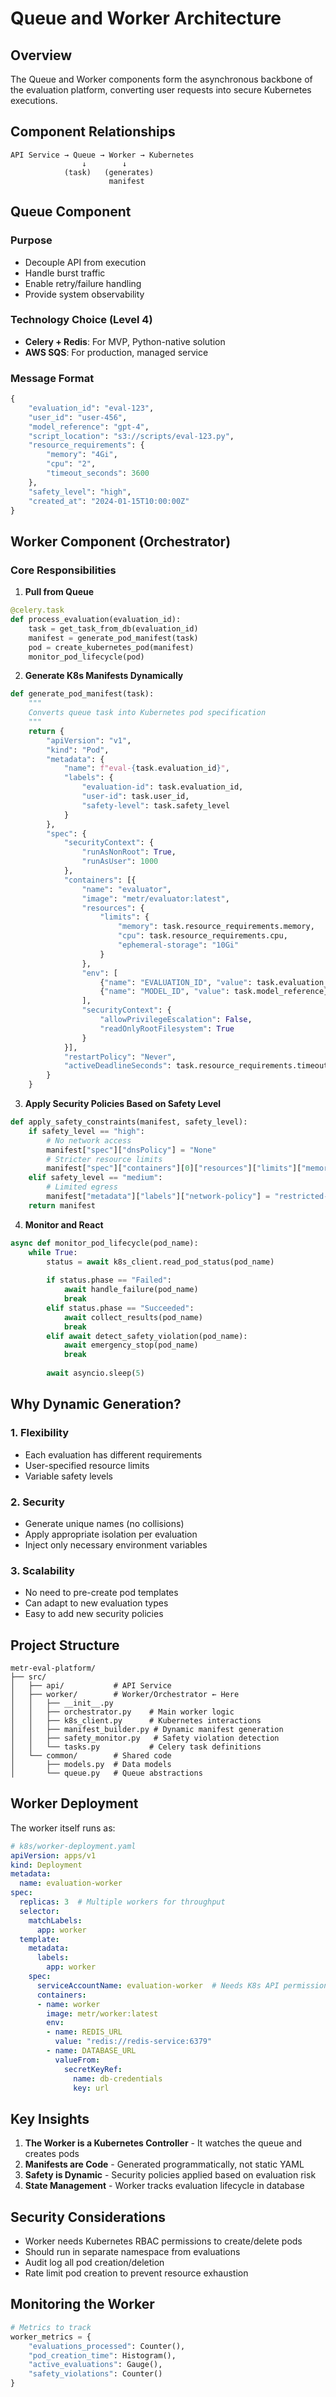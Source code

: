 # Queue and Worker Architecture

## Overview

The Queue and Worker components form the asynchronous backbone of the evaluation platform, converting user requests into secure Kubernetes executions.

## Component Relationships

```
API Service → Queue → Worker → Kubernetes
                ↓        ↓
            (task)   (generates)
                      manifest
```

## Queue Component

### Purpose
- Decouple API from execution
- Handle burst traffic
- Enable retry/failure handling
- Provide system observability

### Technology Choice (Level 4)
- **Celery + Redis**: For MVP, Python-native solution
- **AWS SQS**: For production, managed service

### Message Format
```python
{
    "evaluation_id": "eval-123",
    "user_id": "user-456",
    "model_reference": "gpt-4",
    "script_location": "s3://scripts/eval-123.py",
    "resource_requirements": {
        "memory": "4Gi",
        "cpu": "2",
        "timeout_seconds": 3600
    },
    "safety_level": "high",
    "created_at": "2024-01-15T10:00:00Z"
}
```

## Worker Component (Orchestrator)

### Core Responsibilities

1. **Pull from Queue**
```python
@celery.task
def process_evaluation(evaluation_id):
    task = get_task_from_db(evaluation_id)
    manifest = generate_pod_manifest(task)
    pod = create_kubernetes_pod(manifest)
    monitor_pod_lifecycle(pod)
```

2. **Generate K8s Manifests Dynamically**
```python
def generate_pod_manifest(task):
    """
    Converts queue task into Kubernetes pod specification
    """
    return {
        "apiVersion": "v1",
        "kind": "Pod",
        "metadata": {
            "name": f"eval-{task.evaluation_id}",
            "labels": {
                "evaluation-id": task.evaluation_id,
                "user-id": task.user_id,
                "safety-level": task.safety_level
            }
        },
        "spec": {
            "securityContext": {
                "runAsNonRoot": True,
                "runAsUser": 1000
            },
            "containers": [{
                "name": "evaluator",
                "image": "metr/evaluator:latest",
                "resources": {
                    "limits": {
                        "memory": task.resource_requirements.memory,
                        "cpu": task.resource_requirements.cpu,
                        "ephemeral-storage": "10Gi"
                    }
                },
                "env": [
                    {"name": "EVALUATION_ID", "value": task.evaluation_id},
                    {"name": "MODEL_ID", "value": task.model_reference}
                ],
                "securityContext": {
                    "allowPrivilegeEscalation": False,
                    "readOnlyRootFilesystem": True
                }
            }],
            "restartPolicy": "Never",
            "activeDeadlineSeconds": task.resource_requirements.timeout_seconds
        }
    }
```

3. **Apply Security Policies Based on Safety Level**
```python
def apply_safety_constraints(manifest, safety_level):
    if safety_level == "high":
        # No network access
        manifest["spec"]["dnsPolicy"] = "None"
        # Stricter resource limits
        manifest["spec"]["containers"][0]["resources"]["limits"]["memory"] = "2Gi"
    elif safety_level == "medium":
        # Limited egress
        manifest["metadata"]["labels"]["network-policy"] = "restricted-egress"
    return manifest
```

4. **Monitor and React**
```python
async def monitor_pod_lifecycle(pod_name):
    while True:
        status = await k8s_client.read_pod_status(pod_name)
        
        if status.phase == "Failed":
            await handle_failure(pod_name)
            break
        elif status.phase == "Succeeded":
            await collect_results(pod_name)
            break
        elif await detect_safety_violation(pod_name):
            await emergency_stop(pod_name)
            break
            
        await asyncio.sleep(5)
```

## Why Dynamic Generation?

### 1. **Flexibility**
- Each evaluation has different requirements
- User-specified resource limits
- Variable safety levels

### 2. **Security**
- Generate unique names (no collisions)
- Apply appropriate isolation per evaluation
- Inject only necessary environment variables

### 3. **Scalability**
- No need to pre-create pod templates
- Can adapt to new evaluation types
- Easy to add new security policies

## Project Structure

```
metr-eval-platform/
├── src/
│   ├── api/           # API Service
│   ├── worker/        # Worker/Orchestrator ← Here
│   │   ├── __init__.py
│   │   ├── orchestrator.py    # Main worker logic
│   │   ├── k8s_client.py      # Kubernetes interactions
│   │   ├── manifest_builder.py # Dynamic manifest generation
│   │   ├── safety_monitor.py   # Safety violation detection
│   │   └── tasks.py           # Celery task definitions
│   └── common/        # Shared code
│       ├── models.py  # Data models
│       └── queue.py   # Queue abstractions
```

## Worker Deployment

The worker itself runs as:
```yaml
# k8s/worker-deployment.yaml
apiVersion: apps/v1
kind: Deployment
metadata:
  name: evaluation-worker
spec:
  replicas: 3  # Multiple workers for throughput
  selector:
    matchLabels:
      app: worker
  template:
    metadata:
      labels:
        app: worker
    spec:
      serviceAccountName: evaluation-worker  # Needs K8s API permissions
      containers:
      - name: worker
        image: metr/worker:latest
        env:
        - name: REDIS_URL
          value: "redis://redis-service:6379"
        - name: DATABASE_URL
          valueFrom:
            secretKeyRef:
              name: db-credentials
              key: url
```

## Key Insights

1. **The Worker is a Kubernetes Controller** - It watches the queue and creates pods
2. **Manifests are Code** - Generated programmatically, not static YAML
3. **Safety is Dynamic** - Security policies applied based on evaluation risk
4. **State Management** - Worker tracks evaluation lifecycle in database

## Security Considerations

- Worker needs Kubernetes RBAC permissions to create/delete pods
- Should run in separate namespace from evaluations
- Audit log all pod creation/deletion
- Rate limit pod creation to prevent resource exhaustion

## Monitoring the Worker

```python
# Metrics to track
worker_metrics = {
    "evaluations_processed": Counter(),
    "pod_creation_time": Histogram(),
    "active_evaluations": Gauge(),
    "safety_violations": Counter()
}
```